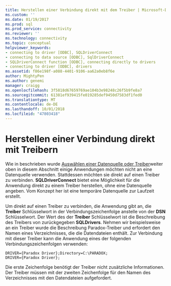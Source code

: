 ```yaml
---
title: Herstellen einer Verbindung direkt mit dem Treiber | Microsoft-Dokumentation
ms.custom: ''
ms.date: 01/19/2017
ms.prod: sql
ms.prod_service: connectivity
ms.reviewer: ''
ms.technology: connectivity
ms.topic: conceptual
helpviewer_keywords:
- connecting to driver [ODBC], SQLDriverConnect
- connecting to data source [ODBC], SqlDriverConnect
- SQLDriverConnect function [ODBC], connecting directly to drivers
- connecting to driver [ODBC], drivers
ms.assetid: f86e198f-a088-4401-9106-aa62a0eb8f6e
author: MightyPen
ms.author: genemi
manager: craigg
ms.openlocfilehash: 3f5818d67659769ae104b3e98248c26f5b9fe8a7
ms.sourcegitcommit: 61381ef939415fe019285def9450d7583df1fed0
ms.translationtype: MT
ms.contentlocale: de-DE
ms.lasthandoff: 10/01/2018
ms.locfileid: "47803418"
---
```

# <a name="connecting-directly-to-drivers"></a>Herstellen einer Verbindung direkt mit Treibern
Wie in beschrieben wurde [Auswählen einer Datenquelle oder Treiber](../../../odbc/reference/develop-app/choosing-a-data-source-or-driver.md)weiter oben in diesem Abschnitt einige Anwendungen möchten nicht an eine Datenquelle verwenden. Stattdessen möchten sie direkt auf einen Treiber zu verbinden. **SQLDriverConnect** bietet eine Möglichkeit für die Anwendung direkt zu einem Treiber herstellen, ohne eine Datenquelle angeben. Vom Konzept her ist eine temporäre Datenquelle zur Laufzeit erstellt.  
  
 Um direkt auf einen Treiber zu verbinden, die Anwendung gibt an, die **Treiber** Schlüsselwort in der Verbindungszeichenfolge anstelle von der **DSN** Schlüsselwort. Der Wert des der **Treiber** Schlüsselwort ist die Beschreibung des Treibers von zurückgegeben **SQLDrivers**. Nehmen wir beispielsweise an ein Treiber wurde die Beschreibung Paradox-Treiber und erfordert den Namen eines Verzeichnisses, die die Datendateien enthält. Zur Verbindung mit dieser Treiber kann die Anwendung eines der folgenden Verbindungszeichenfolgen verwenden:  
  
```  
DRIVER={Paradox Driver};Directory=C:\PARADOX;  
DRIVER={Paradox Driver};  
```  
  
 Die erste Zeichenfolge benötigt der Treiber nicht zusätzliche Informationen. Der Treiber müssen mit der zweiten Zeichenfolge für den Namen des Verzeichnisses mit den Datendateien aufgefordert.
